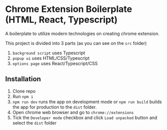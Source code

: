 # Chrome Extension Boilerplate (HTML, React, Typescript)

A boilerplate to utilize modern technologies on creating chrome extension.

This project is divided into 3 parts (as you can see on the `src` folder)

1. `background script` uses Typescript
2. `popup ui` uses HTML/CSS/Typescript
3. `options page` uses React/Typescript/CSS

## Installation

1. Clone repo
2. Run `npm i`
3. `npm run dev` runs the app on development mode or `npm run build` builds the app for production to the `dist` folder.
4. Open chrome web browser and go to `chrome://extensions`
5. Tick the `Developer mode` checkbox and click `Load unpacked` button and select the `dist` folder
